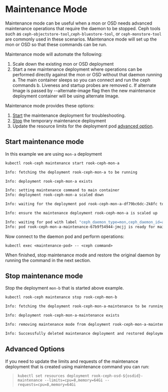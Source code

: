 # Maintenance Mode

Maintenance mode can be useful when a mon or OSD needs advanced maintenance operations that require the daemon to be stopped. Ceph tools such as `ceph-objectstore-tool`,`ceph-bluestore-tool`, or `ceph-monstore-tool` are commonly used in these scenarios. Maintenance mode will set up the mon or OSD so that these commands can be run.

Maintenance mode will automate the following:

1. Scale down the existing mon or OSD deployment
2. Start a new maintenance deployment where operations can be performed directly against the mon or OSD without that daemon running
   a. The main container sleeps so you can connect and run the ceph commands
   b. Liveness and startup probes are removed
   c. If alternate Image is passed by --alternate-image flag then the new maintenance deployment container will be using alternate Image.

Maintenance mode provides these options:

1. [Start](#start-maintenance-mode) the maintenance deployment for troubleshooting.
2. [Stop](#stop-maintenance-mode) the temporary maintenance deployment
3. Update the resource limits for the deployment pod [advanced option](#advanced-options).

## Start maintenance mode

In this example we are using `mon-a` deployment

```bash
kubectl rook-ceph maintenance start rook-ceph-mon-a

Info: fetching the deployment rook-ceph-mon-a to be running

Info: deployment rook-ceph-mon-a exists

Info: setting maintenance command to main container
Info: deployment rook-ceph-mon-a scaled down

Info: waiting for the deployment pod rook-ceph-mon-a-df79bc6dc-2k8fc to be deleted

Info: ensure the maintenance deployment rook-ceph-mon-a is scaled up

Info: waiting for pod with label "ceph_daemon_type=mon,ceph_daemon_id=a" in namespace "rook-ceph" to be running
Info: pod rook-ceph-mon-a-maintenance-67b9f54944-jmcjj is ready for maintenance operations
```

Now connect to the daemon pod and perform operations:

```console
kubectl exec <maintenance-pod> -- <ceph command>
```

When finished, stop maintenance mode and restore the original daemon by running the command in the next section.

## Stop maintenance mode

Stop the deployment `mon-b` that is started above example.

```bash
kubectl rook-ceph maintenance stop rook-ceph-mon-b

Info: fetching the deployment rook-ceph-mon-a-maintenance to be running

Info: deployment rook-ceph-mon-a-maintenance exists

Info: removing maintenance mode from deployment rook-ceph-mon-a-maintenance

Info: Successfully deleted maintenance deployment and restored deployment "rook-ceph-mon-a"
```

## Advanced Options

If you need to update the limits and requests of the maintenance deployment that is created using maintenance command you can run:

>```console
>kubectl set resources deployment rook-ceph-osd-${osdid}-maintenance --limits=cpu=8,memory=64Gi --requests=cpu=8,memory=64Gi
>```
